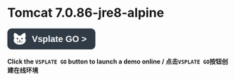 # Tomcat 7.0.86-jre8-alpine

<a href="https://www.vsplate.com/?docker-compose=https://github.com/vsplate/dcenvs/tomcat/7.0.86-jre8-alpine"><img alt="VSPLATE GO" src="https://raw.githubusercontent.com/vsplate/images/master/vsgo_btn.png" width="200px"></a>

**Click the `VSPLATE GO` button to launch a demo online / 点击`VSPLATE GO`按钮创建在线环境**
